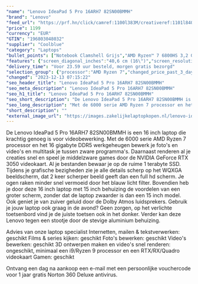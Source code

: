 ```yaml
---
"name": "Lenovo IdeaPad 5 Pro 16ARH7 82SN00BMMH"
"brand": "Lenovo"
"feed_url": "https://prf.hn/click/camref:1100l383M/creativeref:1101l84031/destination:https%3A%2F%2Fwww.coolblue.nl%2Fproduct%2F914488"
"price": 1199
"currency": "EUR"
"GTIN": "196803048032"
"supplier": "Coolblue"
"category": "Laptops"
"bullet_points": ["Notebook Clamshell Grijs","AMD Ryzen™ 7 6800HS 3,2 GHz","40,6 cm (16\") 2.5K 2560 x 1600 Pixels IPS LED backlight 16:10","16 GB LPDDR5-SDRAM 6400 MHz","1 TB SSD","NVIDIA GeForce RTX 3050 4 GB AMD Radeon 680M","Wi-Fi 6 (802.11ax) Bluetooth 5.1","Lithium-Polymeer (LiPo) 75 Wh 9,45 uur 135 W","Windows 11 Home 64-bit"]
"features": {"screen_diagonal_inches":"40,6 cm (16\")","screen_resolution":"2560 x 1600 Pixels","processor_family":"AMD Ryzen™ 7","memory_size":"16 GB","memory_type":"LPDDR5-SDRAM","total_storage_space":"1 TB","graphics_card":"NVIDIA GeForce RTX 3050","graphics_memory_size":"4 GB","operating_system":"Windows 11 Home","battery_capacity":"75 Wh","width":"356 mm","depth":"251 mm","height":"16,9 mm","weight":"1,95 kg"}
"delivery_time": "Voor 23.59 uur besteld, morgen gratis bezorgd"
"selection_group": {"processor":"AMD Ryzen 7","changed_price_past_3_days":false,"product_family":"IdeaPad"}
"changed": "2023-12-13 07:15:22"
"seo_header_title": "Lenovo IdeaPad 5 Pro 16ARH7 82SN00BMMH"
"seo_meta_description": "Lenovo IdeaPad 5 Pro 16ARH7 82SN00BMMH"
"seo_h1_title": "Lenovo IdeaPad 5 Pro 16ARH7 82SN00BMMH"
"seo_short_description": "De Lenovo IdeaPad 5 Pro 16ARH7 82SN00BMMH is een 16 inch laptop die krachtig genoeg is voor videobewerking."
"seo_long_description": "Met de 6000 serie AMD Ryzen 7 processor en het 16 gigabyte DDR5 werkgeheugen bewerk je foto's en video's en multitask je tussen zware programma's. Daarnaast renderen al je creaties snel en speel je middelzware games door de NVIDIA GeForce RTX 3050 videokaart. Al je bestanden bewaar je op de ruime 1 terabyte SSD. Tijdens je grafische bezigheden zie je alle details scherp op het WQXGA beeldscherm, dat 2 keer scherper beeld geeft dan een full hd scherm. Je ogen raken minder snel vermoeid door het blauw licht filter. Bovendien heb je door deze 16 inch laptop met 15 inch behuizing de voordelen van een groter scherm, zonder dat de laptop zwaarder is dan een 15 inch model. Ook geniet je van zuiver geluid door de Dolby Atmos luidsprekers. Gebruik je jouw laptop ook graag in de avond? Geen zorgen, op het verlichte toetsenbord vind je de juiste toetsen ook in het donker. Verder kan deze Lenovo tegen een stootje door de stevige aluminium behuizing. \r\n\r\nAdvies van onze laptop specialist\r\nInternetten, mailen & tekstverwerken: geschikt\r\nFilms & series kijken: geschikt\r\nFoto's bewerken: geschikt\r\nVideo's bewerken: geschikt\r\n3D ontwerpen maken en video's snel renderen: ongeschikt, minimaal een i9/Ryzen 9 processor en een RTX/RX/Quadro videokaart\r\nGamen: geschikt\r\n\r\nOntvang een dag na aankoop een e-mail met een persoonlijke vouchercode voor 1 jaar gratis Norton 360 Deluxe antivirus."
"short_description": ""
"external_image_url": "https://images.zakelijkelaptopkopen.nl/lenovo-ideapad-5-pro-16arh7-82sn00bmmh.webp"
---
```


De Lenovo IdeaPad 5 Pro 16ARH7 82SN00BMMH is een 16 inch laptop die krachtig genoeg is voor videobewerking. Met de 6000 serie AMD Ryzen 7 processor en het 16 gigabyte DDR5 werkgeheugen bewerk je foto's en video's en multitask je tussen zware programma's. Daarnaast renderen al je creaties snel en speel je middelzware games door de NVIDIA GeForce RTX 3050 videokaart. Al je bestanden bewaar je op de ruime 1 terabyte SSD. Tijdens je grafische bezigheden zie je alle details scherp op het WQXGA beeldscherm, dat 2 keer scherper beeld geeft dan een full hd scherm. Je ogen raken minder snel vermoeid door het blauw licht filter. Bovendien heb je door deze 16 inch laptop met 15 inch behuizing de voordelen van een groter scherm, zonder dat de laptop zwaarder is dan een 15 inch model. Ook geniet je van zuiver geluid door de Dolby Atmos luidsprekers. Gebruik je jouw laptop ook graag in de avond? Geen zorgen, op het verlichte toetsenbord vind je de juiste toetsen ook in het donker. Verder kan deze Lenovo tegen een stootje door de stevige aluminium behuizing.

Advies van onze laptop specialist
Internetten, mailen & tekstverwerken: geschikt
Films & series kijken: geschikt
Foto's bewerken: geschikt
Video's bewerken: geschikt
3D ontwerpen maken en video's snel renderen: ongeschikt, minimaal een i9/Ryzen 9 processor en een RTX/RX/Quadro videokaart
Gamen: geschikt

Ontvang een dag na aankoop een e-mail met een persoonlijke vouchercode voor 1 jaar gratis Norton 360 Deluxe antivirus.